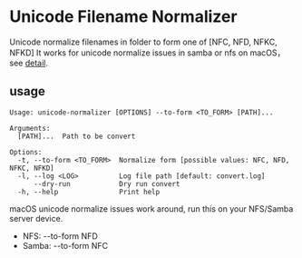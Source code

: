 # Unicode Filename Normalizer

Unicode normalize filenames in folder to form one of [NFC, NFD, NFKC, NFKD]
It works for unicode normalize issues in samba or nfs on macOS，see [detail](https://www.reddit.com/r/DataHoarder/comments/ffqnra/making_smbnfsafp_shares_unicode_normalisation/).

## usage
```
Usage: unicode-normalizer [OPTIONS] --to-form <TO_FORM> [PATH]...

Arguments:
  [PATH]...  Path to be convert

Options:
  -t, --to-form <TO_FORM>  Normalize form [possible values: NFC, NFD, NFKC, NFKD]
  -l, --log <LOG>          Log file path [default: convert.log]
      --dry-run            Dry run convert
  -h, --help               Print help
```

macOS unicode normalize issues work around, run this on your NFS/Samba server device.
- NFS: --to-form NFD
- Samba: --to-form NFC
